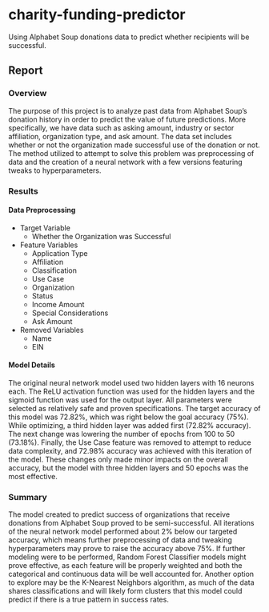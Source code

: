 # charity-funding-predictor
Using Alphabet Soup donations data to predict whether recipients will be successful.

## Report

### Overview
The purpose of this project is to analyze past data from Alphabet Soup’s donation history in order to predict the value of future predictions. More specifically, we have data such as asking amount, industry or sector affiliation, organization type, and ask amount. The data set includes whether or not the organization made successful use of the donation or not. The method utilized to attempt to solve this problem was preprocessing of data and the creation of a neural network with a few versions featuring tweaks to hyperparameters.

### Results

#### Data Preprocessing
- Target Variable
  - Whether the Organization was Successful
- Feature Variables
  - Application Type
  - Affiliation
  - Classification
  - Use Case
  - Organization
  - Status
  - Income Amount
  - Special Considerations
  - Ask Amount
- Removed Variables
  - Name
  - EIN

#### Model Details
The original neural network model used two hidden layers with 16 neurons each. The ReLU activation function was used for the hidden layers and the sigmoid function was used for the output layer. All parameters were selected as relatively safe and proven specifications. 
The target accuracy of this model was 72.82%, which was right below the goal accuracy (75%).
While optimizing, a third hidden layer was added first (72.82% accuracy). The next change was lowering the number of epochs from 100 to 50 (73.18%). Finally, the Use Case feature was removed to attempt to reduce data complexity, and 72.98% accuracy was achieved with this iteration of the model. These changes only made minor impacts on the overall accuracy, but the model with three hidden layers and 50 epochs was the most effective.

### Summary
The model created to predict success of organizations that receive donations from Alphabet Soup proved to be semi-successful. All iterations of the neural network model performed about 2% below our targeted accuracy, which means further preprocessing of data and tweaking hyperparameters may prove to raise the accuracy above 75%. If further modeling were to be performed, Random Forest Classifier models might prove effective, as each feature will be properly weighted and both the categorical and continuous data will be well accounted for. Another option to explore may be the K-Nearest Neighbors algorithm, as much of the data shares classifications and will likely form clusters that this model could predict if there is a true pattern in success rates.
